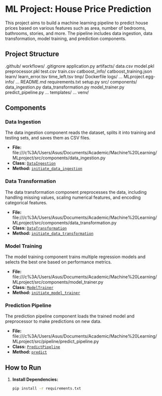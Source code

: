 # ML Project: House Price Prediction

This project aims to build a machine learning pipeline to predict house prices based on various features such as area, number of bedrooms, bathrooms, stories, and more. The pipeline includes data ingestion, data transformation, model training, and prediction components.

## Project Structure

.github/
    workflows/
.gitignore
application.py
artifacts/
    data.csv
    model.pkl
    preprocessor.pkl
    test.csv
    train.csv
catboost_info/
    catboost_training.json
    learn/
    learn_error.tsv
    time_left.tsv
    tmp/
Dockerfile
logs/
    ...
MLproject.egg-info/
    ...
README.md
requirements.txt
setup.py
src/
    components/
        data_ingestion.py
        data_transformation.py
        model_trainer.py
        predict_pipeline.py
    ...
templates/
    ...
venv/


## Components

### Data Ingestion

The data ingestion component reads the dataset, splits it into training and testing sets, and saves them as CSV files.

- **File:** file:///c%3A/Users/Asus/Documents/Academic/Machine%20Learning/MLproject/src/components/data_ingestion.py
- **Class:** [`DataIngestion`](command:_github.copilot.openSymbolInFile?%5B%7B%22scheme%22%3A%22file%22%2C%22authority%22%3A%22%22%2C%22path%22%3A%22%2FC%3A%2FUsers%2FAsus%2FDocuments%2FAcademic%2FMachine%20Learning%2FMLproject%2Fsrc%2Fcomponents%2Fdata_ingestion.py%22%2C%22query%22%3A%22%22%2C%22fragment%22%3A%22%22%7D%2C%22DataIngestion%22%2C%2204faac14-55bf-4525-b521-22bc821329e9%22%5D "c:\Users\Asus\Documents\Academic\Machine Learning\MLproject\src\components\data_ingestion.py")
- **Method:** [`initiate_data_ingestion`](command:_github.copilot.openSymbolFromReferences?%5B%22%22%2C%5B%7B%22uri%22%3A%7B%22scheme%22%3A%22file%22%2C%22authority%22%3A%22%22%2C%22path%22%3A%22%2FC%3A%2FUsers%2FAsus%2FDocuments%2FAcademic%2FMachine%20Learning%2FMLproject%2Fsrc%2Fcomponents%2Fdata_ingestion.py%22%2C%22query%22%3A%22%22%2C%22fragment%22%3A%22%22%7D%2C%22pos%22%3A%7B%22line%22%3A24%2C%22character%22%3A8%7D%7D%5D%2C%2204faac14-55bf-4525-b521-22bc821329e9%22%5D "Go to definition")

### Data Transformation

The data transformation component preprocesses the data, including handling missing values, scaling numerical features, and encoding categorical features.

- **File:** file:///c%3A/Users/Asus/Documents/Academic/Machine%20Learning/MLproject/src/components/data_transformation.py
- **Class:** [`DataTransformation`](command:_github.copilot.openSymbolInFile?%5B%7B%22scheme%22%3A%22file%22%2C%22authority%22%3A%22%22%2C%22path%22%3A%22%2FC%3A%2FUsers%2FAsus%2FDocuments%2FAcademic%2FMachine%20Learning%2FMLproject%2Fsrc%2Fcomponents%2Fdata_transformation.py%22%2C%22query%22%3A%22%22%2C%22fragment%22%3A%22%22%7D%2C%22DataTransformation%22%2C%2204faac14-55bf-4525-b521-22bc821329e9%22%5D "c:\Users\Asus\Documents\Academic\Machine Learning\MLproject\src\components\data_transformation.py")
- **Method:** [`initiate_data_transformation`](command:_github.copilot.openSymbolFromReferences?%5B%22%22%2C%5B%7B%22uri%22%3A%7B%22scheme%22%3A%22file%22%2C%22authority%22%3A%22%22%2C%22path%22%3A%22%2FC%3A%2FUsers%2FAsus%2FDocuments%2FAcademic%2FMachine%20Learning%2FMLproject%2Fsrc%2Fcomponents%2Fdata_ingestion.py%22%2C%22query%22%3A%22%22%2C%22fragment%22%3A%22%22%7D%2C%22pos%22%3A%7B%22line%22%3A56%2C%22character%22%3A45%7D%7D%2C%7B%22uri%22%3A%7B%22scheme%22%3A%22file%22%2C%22authority%22%3A%22%22%2C%22path%22%3A%22%2Fc%3A%2FUsers%2FAsus%2FDocuments%2FAcademic%2FMachine%20Learning%2FMLproject%2Fsrc%2Fcomponents%2Fdata_transformation.py%22%2C%22query%22%3A%22%22%2C%22fragment%22%3A%22%22%7D%2C%22pos%22%3A%7B%22line%22%3A66%2C%22character%22%3A8%7D%7D%5D%2C%2204faac14-55bf-4525-b521-22bc821329e9%22%5D "Go to definition")

### Model Training

The model training component trains multiple regression models and selects the best one based on performance metrics.

- **File:** file:///c%3A/Users/Asus/Documents/Academic/Machine%20Learning/MLproject/src/components/model_trainer.py
- **Class:** [`ModelTrainer`](command:_github.copilot.openSymbolInFile?%5B%7B%22scheme%22%3A%22file%22%2C%22authority%22%3A%22%22%2C%22path%22%3A%22%2FC%3A%2FUsers%2FAsus%2FDocuments%2FAcademic%2FMachine%20Learning%2FMLproject%2Fsrc%2Fcomponents%2Fmodel_trainer.py%22%2C%22query%22%3A%22%22%2C%22fragment%22%3A%22%22%7D%2C%22ModelTrainer%22%2C%2204faac14-55bf-4525-b521-22bc821329e9%22%5D "c:\Users\Asus\Documents\Academic\Machine Learning\MLproject\src\components\model_trainer.py")
- **Method:** [`initiate_model_trainer`](command:_github.copilot.openSymbolFromReferences?%5B%22%22%2C%5B%7B%22uri%22%3A%7B%22scheme%22%3A%22file%22%2C%22authority%22%3A%22%22%2C%22path%22%3A%22%2FC%3A%2FUsers%2FAsus%2FDocuments%2FAcademic%2FMachine%20Learning%2FMLproject%2Fsrc%2Fcomponents%2Fdata_ingestion.py%22%2C%22query%22%3A%22%22%2C%22fragment%22%3A%22%22%7D%2C%22pos%22%3A%7B%22line%22%3A59%2C%22character%22%3A23%7D%7D%2C%7B%22uri%22%3A%7B%22scheme%22%3A%22file%22%2C%22authority%22%3A%22%22%2C%22path%22%3A%22%2Fc%3A%2FUsers%2FAsus%2FDocuments%2FAcademic%2FMachine%20Learning%2FMLproject%2Fsrc%2Fcomponents%2Fmodel_trainer.py%22%2C%22query%22%3A%22%22%2C%22fragment%22%3A%22%22%7D%2C%22pos%22%3A%7B%22line%22%3A30%2C%22character%22%3A8%7D%7D%5D%2C%2204faac14-55bf-4525-b521-22bc821329e9%22%5D "Go to definition")

### Prediction Pipeline

The prediction pipeline component loads the trained model and preprocessor to make predictions on new data.

- **File:** file:///c%3A/Users/Asus/Documents/Academic/Machine%20Learning/MLproject/src/pipeline/predict_pipeline.py
- **Class:** [`PredictPipeline`](command:_github.copilot.openSymbolInFile?%5B%7B%22scheme%22%3A%22file%22%2C%22authority%22%3A%22%22%2C%22path%22%3A%22%2FC%3A%2FUsers%2FAsus%2FDocuments%2FAcademic%2FMachine%20Learning%2FMLproject%2Fsrc%2Fpipeline%2Fpredict_pipeline.py%22%2C%22query%22%3A%22%22%2C%22fragment%22%3A%22%22%7D%2C%22PredictPipeline%22%2C%2204faac14-55bf-4525-b521-22bc821329e9%22%5D "c:\Users\Asus\Documents\Academic\Machine Learning\MLproject\src\pipeline\predict_pipeline.py")
- **Method:** [`predict`](command:_github.copilot.openSymbolFromReferences?%5B%22%22%2C%5B%7B%22uri%22%3A%7B%22scheme%22%3A%22file%22%2C%22authority%22%3A%22%22%2C%22path%22%3A%22%2Fc%3A%2FUsers%2FAsus%2FDocuments%2FAcademic%2FMachine%20Learning%2FMLproject%2Fsrc%2Fpipeline%2Fpredict_pipeline.py%22%2C%22query%22%3A%22%22%2C%22fragment%22%3A%22%22%7D%2C%22pos%22%3A%7B%22line%22%3A11%2C%22character%22%3A8%7D%7D%2C%7B%22uri%22%3A%7B%22scheme%22%3A%22file%22%2C%22authority%22%3A%22%22%2C%22path%22%3A%22%2Fc%3A%2FUsers%2FAsus%2FDocuments%2FAcademic%2FMachine%20Learning%2FMLproject%2Fsrc%2Fcomponents%2Fmodel_trainer.py%22%2C%22query%22%3A%22%22%2C%22fragment%22%3A%22%22%7D%2C%22pos%22%3A%7B%22line%22%3A108%2C%22character%22%3A33%7D%7D%5D%2C%2204faac14-55bf-4525-b521-22bc821329e9%22%5D "Go to definition")

## How to Run

1. **Install Dependencies:**
   ```sh
   pip install -r requirements.txt
